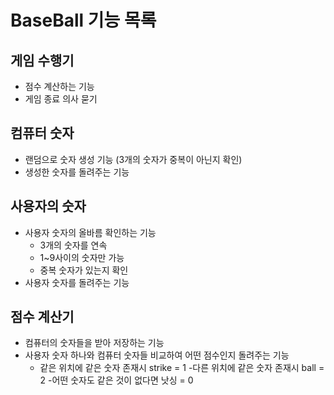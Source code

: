 # BaseBall 기능 목록

## 게임 수행기
- 점수 계산하는 기능
- 게임 종료 의사 묻기

## 컴퓨터 숫자
- 랜덤으로 숫자 생성 기능 (3개의 숫자가 중복이 아닌지 확인)
- 생성한 숫자를 돌려주는 기능

## 사용자의 숫자
  - 사용자 숫자의 올바름 확인하는 기능
    - 3개의 숫자를 연속
    - 1~9사이의 숫자만 가능
    - 중복 숫자가 있는지 확인
  - 사용자 숫자를 돌려주는 기능

## 점수 계산기
  - 컴퓨터의 숫자들을 받아 저장하는 기능
  - 사용자 숫자 하나와 컴퓨터 숫자들 비교하여 어떤 점수인지 돌려주는 기능
    - 같은 위치에 같은 숫자 존재시 strike = 1
    -다른 위치에 같은 숫자 존재시 ball = 2 
    -어떤 숫자도 같은 것이 없다면 낫싱 = 0
